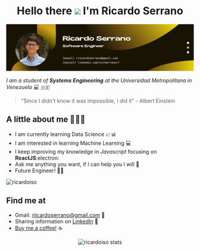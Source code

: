 
<!--
**ricardoiso/ricardoiso** is a ✨ _special_ ✨ repository because its `README.md` (this file) appears on your GitHub profile.
-->

<div align = "center"><h1> Hello there <a href="https://www.linkedin.com/in/serranor/"><img src="https://media.giphy.com/media/hvRJCLFzcasrR4ia7z/giphy.gif" width="5%"></a> I'm Ricardo Serrano</h1></div>

<img src="/rs-banner.png" alt="Banner image from Ricardo Serrano - Software Engineer">

*I am a student of **Systems Engineering** at the Universidad Metropolitana in Venezuela :computer: :venezuela:*

>"Since I didn't know it was impossible, I did it"
>  \- Albert Einstein

## A little about me :superhero_man::ocean:
- I am currently learning Data Science :chart_with_upwards_trend::bar_chart:
- I am interested in learning Machine Learning :computer:
- I keep improving my knowledge in *Javascript* focusing on **ReactJS**:electron:
- Ask me anything you want, if I can help you I will :speech_balloon:
- Future Engineer! :man_student:
<p align="left"> <img src="https://komarev.com/ghpvc/?username=ricardoiso&label=Profile%20views&color=0e75b6&style=flat" alt="ricardoiso" /> </p>

## Find me at
- Gmail: riicardoserrano@gmail.com :email:
- Sharing information on <a href="https://www.linkedin.com/in/serranor/">LinkedIn</a> :briefcase:
- <a href="https://www.buymeacoffee.com/ricardoiso">Buy me a coffee!</a> ☕

<div align="center"><img align="center" src="https://github-readme-stats.vercel.app/api?username=ricardoiso&show_icons=true&locale=en" alt="ricardoiso stats" />
</div>


<!-----------------------------------------------------------------------------------------------------------

Here are some ideas to get you started:

- 🔭 I’m currently working on ...
- 🌱 I’m currently learning ...
- 👯 I’m looking to collaborate on ...
- 🤔 I’m looking for help with ...
- 💬 Ask me about ...
- 📫 How to reach me: ...
- 😄 Pronouns: ...
- ⚡ Fun fact: ...
this should change
-->
